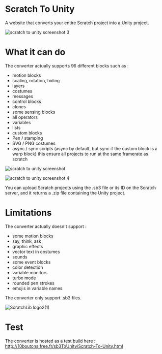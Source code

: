 # Scratch To Unity
 A website that converts your entire Scratch project into a Unity project.

![scratch to unity screenshot 3](https://github.com/Lythox-Supreme/Scratch-To-Unity/assets/139252857/18465ee6-5a37-4511-8208-22656ef86a0a)


# What it can do
The converter actually supports 99 different blocks such as :
 - motion blocks
 - scaling, rotation, hiding
 - layers
 - costumes
 - messages
 - control blocks
 - clones
 - some sensing blocks
 - all operators
 - variables
 - lists
 - custom blocks
 - Pen / stamping
 - SVG / PNG costumes
 - async / sync scripts (async by default, but sync if the custom block is a warp block) this ensure all projects to run at the same framerate as scratch

 ![scratch to unity screenshot](https://github.com/Lythox-Supreme/Scratch-To-Unity/assets/139252857/8f366f35-7bdc-42f0-8269-fda69ec39e68)

 ![scratch to unity screenshot 4](https://github.com/Lythox-Supreme/Scratch-To-Unity/assets/139252857/c67d1823-5e9c-4d85-9415-a86d1aa79712)


You can upload Scratch projects using the .sb3 file or its ID on the Scratch server, and it returns a .zip file containing the Unity project.

# Limitations

The converter actually doesn't support : 
 - some motion blocks
 - say, think, ask
 - graphic effects
 - vector text in costumes
 - sounds
 - some event blocks
 - color detection
 - variable monitors
 - turbo mode
 - rounded pen strokes
 - emojis in variable names

The converter only support .sb3 files.

![ScratchLib logo2(1)](https://github.com/Lythox-Supreme/Scratch-To-Unity/assets/139252857/33da60b3-48bc-44bb-926a-cb2bac74cc62)

# Test

The converter is hosted as a test build here : http://10boutons.free.fr/sb3ToUnity/Scratch-To-Unity.html
